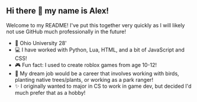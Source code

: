 ## Hi there 👋 my name is Alex!

Welcome to my README! I've put this together very quickly as I will likely not use GitHub much professionally in the future!

- 📗 Ohio University 28'
- 💻 I have worked with Python, Lua, HTML, and a bit of JavaScript and CSS!
- 🎮 Fun fact: I used to create roblox games from age 10-12!
- 🐓 My dream job would be a career that involves working with birds, planting native trees/plants, or working as a park ranger!
- ✨ I originally wanted to major in CS to work in game dev, but decided I'd much prefer that as a hobby!

<!--
**alexehay/alexehay** is a ✨ _special_ ✨ repository because its `README.md` (this file) appears on your GitHub profile.

Here are some ideas to get you started:

- 🔭 I’m currently working on ...
- 🌱 I’m currently learning ...
- 👯 I’m looking to collaborate on ...
- 🤔 I’m looking for help with ...
- 💬 Ask me about ...
- 📫 How to reach me: ...
- 😄 Pronouns: ...
- ⚡ Fun fact: ...
-->
